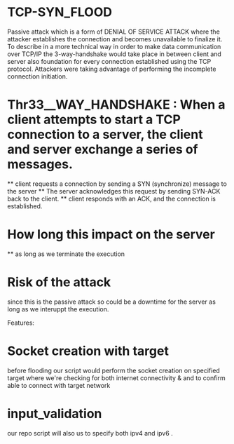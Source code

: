 # TCP-SYN_FLOOD

Passive attack which is a form of DENIAL OF SERVICE ATTACK where the attacker establishes the connection and becomes unavailable to finalize it. To describe in a more technical way in order to make data communication over TCP/IP the 3-way-handshake would take place in between client and server also foundation for every connection established using the TCP protocol. Attackers were taking advantage of performing the incomplete connection initiation. 


# Thr33__WAY_HANDSHAKE : When a client attempts to start a TCP connection to a server, the client and server exchange a series of messages.
  ** client requests a connection by sending a SYN (synchronize) message to the server
  ** The server acknowledges this request by sending SYN-ACK back to the client.
  ** client responds with an ACK, and the connection is established.
  
# How long this impact on the server 
  ** as long as we terminate the execution

# Risk of the attack
  since this is the passive attack so could be a downtime for the server as long as we interuppt the execution.

Features:
# Socket creation with target
   before flooding our script would perform the socket creation on specified target where we're checking for both internet connectivity & and to confirm able to connect with target network
   
# input_validation
   our repo script will also us to specify both ipv4 and ipv6 .
